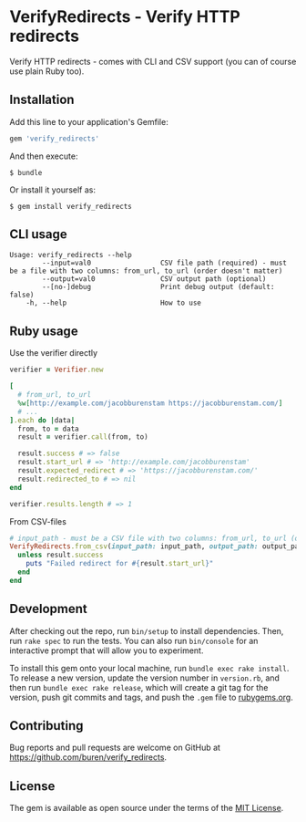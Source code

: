# VerifyRedirects - Verify HTTP redirects

Verify HTTP redirects - comes with CLI and CSV support (you can of course use plain Ruby too).

## Installation

Add this line to your application's Gemfile:

```ruby
gem 'verify_redirects'
```

And then execute:

    $ bundle

Or install it yourself as:

    $ gem install verify_redirects

## CLI usage

```
Usage: verify_redirects --help
        --input=val0                 CSV file path (required) - must be a file with two columns: from_url, to_url (order doesn't matter)
        --output=val0                CSV output path (optional)
        --[no-]debug                 Print debug output (default: false)
    -h, --help                       How to use
```

## Ruby usage

Use the verifier directly
```ruby
verifier = Verifier.new

[
  # from_url, to_url
  %w[http://example.com/jacobburenstam https://jacobburenstam.com/]
  # ...
].each do |data|
  from, to = data
  result = verifier.call(from, to)

  result.success # => false
  result.start_url # => 'http://example.com/jacobburenstam'
  result.expected_redirect # => 'https://jacobburenstam.com/'
  result.redirected_to # => nil
end

verifier.results.length # => 1
```

From CSV-files

```ruby
# input_path - must be a CSV file with two columns: from_url, to_url (order doesn't matter)
VerifyRedirects.from_csv(input_path: input_path, output_path: output_path) do |result|
  unless result.success
    puts "Failed redirect for #{result.start_url}"
  end
end
```

## Development

After checking out the repo, run `bin/setup` to install dependencies. Then, run `rake spec` to run the tests. You can also run `bin/console` for an interactive prompt that will allow you to experiment.

To install this gem onto your local machine, run `bundle exec rake install`. To release a new version, update the version number in `version.rb`, and then run `bundle exec rake release`, which will create a git tag for the version, push git commits and tags, and push the `.gem` file to [rubygems.org](https://rubygems.org).

## Contributing

Bug reports and pull requests are welcome on GitHub at https://github.com/buren/verify_redirects.

## License

The gem is available as open source under the terms of the [MIT License](LICENSE).
